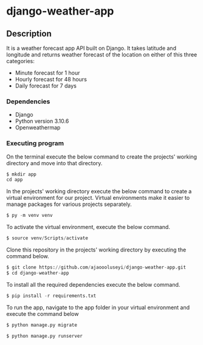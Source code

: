 # django-weather-app


## Description
It is a weather forecast app API built on Django. It takes latitude and longitude and returns weather forecast of the location
on either of this three categories:

* Minute forecast for 1 hour
* Hourly forecast for 48 hours
* Daily forecast for 7 days

### Dependencies

* Django
* Python version 3.10.6
* Openweathermap


### Executing program

On the terminal execute the below command to create the projects' working directory and move into that directory.

 
```python
$ mkdir app
cd app
```

In the projects' working directory execute the below command to create a virtual environment for our project. Virtual environments make it easier to manage packages for various projects separately.

 
```python
$ py -m venv venv
```

To activate the virtual environment, execute the below command.

```python
$ source venv/Scripts/activate
```
Clone this repository in the projects' working directory by executing the command below.

```python
$ git clone https://github.com/ajaoooluseyi/django-weather-app.git
$ cd django-weather-app

```

To install all the required dependencies execute the below command.

```python
$ pip install -r requirements.txt
```

To run the app, navigate to the app folder in your virtual environment and execute the command below
```python
$ python manage.py migrate

$ python manage.py runserver
```
